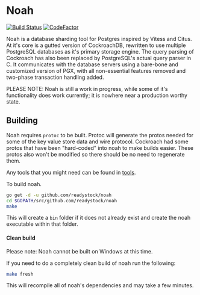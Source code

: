 # Noah 
[![Build Status](https://travis-ci.com/readystock/noah.svg?token=QvXZjJzgiir2JHLaKFrG&branch=master)](https://travis-ci.com/readystock/noah)
[![CodeFactor](https://www.codefactor.io/repository/github/readystock/noah/badge)](https://www.codefactor.io/repository/github/readystock/noah)

Noah is a database sharding tool for Postgres inspired by Vitess and Citus. 
At it's core is a gutted version of CockroachDB, rewritten to use multiple PostgreSQL databases as it's primary storage engine.
The query parsing of Cockroach has also been replaced by PostgreSQL's actual query parser in C. 
It communicates with the database servers using a bare-bone and customized version of PGX, with all non-essential features removed and two-phase transaction handling added.

PLEASE NOTE: Noah is still a work in progress, while some of it's functionality does work currently; it is nowhere near a production worthy state. 

## Building

Noah requires `protoc` to be built. Protoc will generate the protos needed for
some of the key value store data and wire protocol. Cockroach had some protos
that have been "hard-coded" into noah to make builds easier. These protos also
won't be modified so there should be no need to regenerate them.

Any tools that you might need can be found in [tools](./docs/Tools.md).

To build noah.
```bash
go get -d -u github.com/readystock/noah
cd $GOPATH/src/github.com/readystock/noah
make
```

This will create a `bin` folder if it does not already exist and create the noah executable within 
that folder.

#### Clean build
Please note: Noah cannot be built on Windows at this time.


If you need to do a completely clean build of noah run the following:
```bash
make fresh
```
This will recompile all of noah's dependencies and may take a few minutes.
